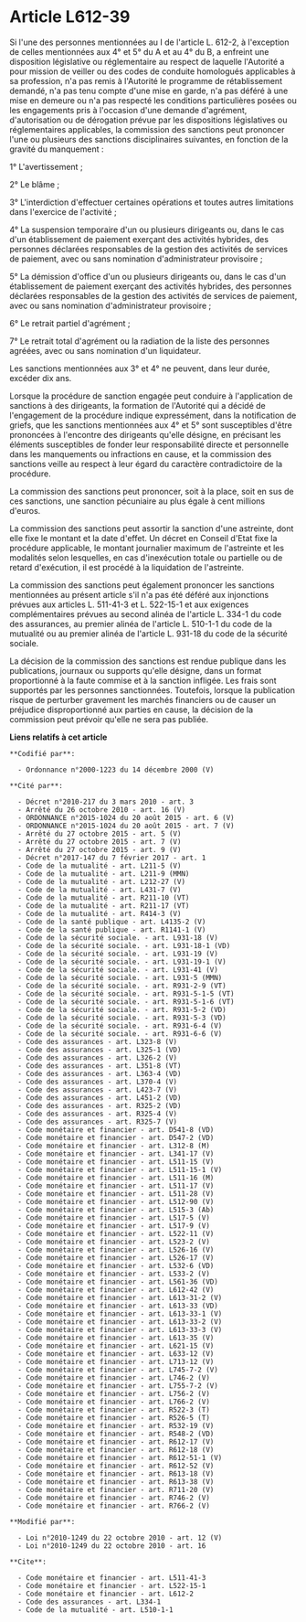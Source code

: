 # Article L612-39

Si l'une des personnes mentionnées au I de l'article L. 612-2, à l'exception de celles mentionnées aux 4° et 5° du A et au 4°
du B, a enfreint une disposition législative ou réglementaire au respect de laquelle l'Autorité a pour mission de veiller ou
des codes de conduite homologués applicables à sa profession, n'a pas remis à l'Autorité le programme de rétablissement
demandé, n'a pas tenu compte d'une mise en garde, n'a pas déféré à une mise en demeure ou n'a pas respecté les conditions
particulières posées ou les engagements pris à l'occasion d'une demande d'agrément, d'autorisation ou de dérogation prévue
par les dispositions législatives ou réglementaires applicables, la commission des sanctions peut prononcer l'une ou
plusieurs des sanctions disciplinaires suivantes, en fonction de la gravité du manquement : 

1° L'avertissement ; 

2° Le blâme ; 

3° L'interdiction d'effectuer certaines opérations et toutes autres limitations dans l'exercice de l'activité ; 

4° La suspension temporaire d'un ou plusieurs dirigeants ou, dans le cas d'un établissement de paiement exerçant des
activités hybrides, des personnes déclarées responsables de la gestion des activités de services de paiement, avec ou sans
nomination d'administrateur provisoire ; 

5° La démission d'office d'un ou plusieurs dirigeants ou, dans le cas d'un établissement de paiement exerçant des activités
hybrides, des personnes déclarées responsables de la gestion des activités de services de paiement, avec ou sans nomination
d'administrateur provisoire ; 

6° Le retrait partiel d'agrément ; 

7° Le retrait total d'agrément ou la radiation de la liste des personnes agréées, avec ou sans nomination d'un liquidateur. 

Les sanctions mentionnées aux 3° et 4° ne peuvent, dans leur durée, excéder dix ans. 

Lorsque la procédure de sanction engagée peut conduire à l'application de sanctions à des dirigeants, la formation de
l'Autorité qui a décidé de l'engagement de la procédure indique expressément, dans la notification de griefs, que les
sanctions mentionnées aux 4° et 5° sont susceptibles d'être prononcées à l'encontre des dirigeants qu'elle désigne, en
précisant les éléments susceptibles de fonder leur responsabilité directe et personnelle dans les manquements ou infractions
en cause, et la commission des sanctions veille au respect à leur égard du caractère contradictoire de la procédure. 

La commission des sanctions peut prononcer, soit à la place, soit en sus de ces sanctions, une sanction pécuniaire au plus
égale à cent millions d'euros. 

La commission des sanctions peut assortir la sanction d'une astreinte, dont elle fixe le montant et la date d'effet. Un
décret en Conseil d'Etat fixe la procédure applicable, le montant journalier maximum de l'astreinte et les modalités selon
lesquelles, en cas d'inexécution totale ou partielle ou de retard d'exécution, il est procédé à la liquidation de
l'astreinte. 

La commission des sanctions peut également prononcer les sanctions mentionnées au présent article s'il n'a pas été déféré aux
injonctions prévues aux articles L. 511-41-3 et L. 522-15-1 et aux exigences complémentaires prévues au second alinéa de
l'article L. 334-1 du code des assurances, au premier alinéa de l'article L. 510-1-1 du code de la mutualité ou au premier
alinéa de l'article L. 931-18 du code de la sécurité sociale. 

La décision de la commission des sanctions est rendue publique dans les publications, journaux ou supports qu'elle désigne,
dans un format proportionné à la faute commise et à la sanction infligée. Les frais sont supportés par les personnes
sanctionnées. Toutefois, lorsque la publication risque de perturber gravement les marchés financiers ou de causer un
préjudice disproportionné aux parties en cause, la décision de la commission peut prévoir qu'elle ne sera pas publiée.

**Liens relatifs à cet article**

	**Codifié par**:

	  - Ordonnance n°2000-1223 du 14 décembre 2000 (V)

	**Cité par**:

	  - Décret n°2010-217 du 3 mars 2010 - art. 3
	  - Arrêté du 26 octobre 2010 - art. 16 (V)
	  - ORDONNANCE n°2015-1024 du 20 août 2015 - art. 6 (V)
	  - ORDONNANCE n°2015-1024 du 20 août 2015 - art. 7 (V)
	  - Arrêté du 27 octobre 2015 - art. 5 (V)
	  - Arrêté du 27 octobre 2015 - art. 7 (V)
	  - Arrêté du 27 octobre 2015 - art. 9 (V)
	  - Décret n°2017-147 du 7 février 2017 - art. 1
	  - Code de la mutualité - art. L211-5 (V)
	  - Code de la mutualité - art. L211-9 (MMN)
	  - Code de la mutualité - art. L212-27 (V)
	  - Code de la mutualité - art. L431-7 (V)
	  - Code de la mutualité - art. R211-10 (VT)
	  - Code de la mutualité - art. R211-17 (VT)
	  - Code de la mutualité - art. R414-3 (V)
	  - Code de la santé publique - art. L4135-2 (V)
	  - Code de la santé publique - art. R1141-1 (V)
	  - Code de la sécurité sociale. - art. L931-18 (V)
	  - Code de la sécurité sociale. - art. L931-18-1 (VD)
	  - Code de la sécurité sociale. - art. L931-19 (V)
	  - Code de la sécurité sociale. - art. L931-19-1 (V)
	  - Code de la sécurité sociale. - art. L931-41 (V)
	  - Code de la sécurité sociale. - art. L931-5 (MMN)
	  - Code de la sécurité sociale. - art. R931-2-9 (VT)
	  - Code de la sécurité sociale. - art. R931-5-1-5 (VT)
	  - Code de la sécurité sociale. - art. R931-5-1-6 (VT)
	  - Code de la sécurité sociale. - art. R931-5-2 (VD)
	  - Code de la sécurité sociale. - art. R931-5-3 (VD)
	  - Code de la sécurité sociale. - art. R931-6-4 (V)
	  - Code de la sécurité sociale. - art. R931-6-6 (V)
	  - Code des assurances - art. L323-8 (V)
	  - Code des assurances - art. L325-1 (VD)
	  - Code des assurances - art. L326-2 (V)
	  - Code des assurances - art. L351-8 (VT)
	  - Code des assurances - art. L363-4 (VD)
	  - Code des assurances - art. L370-4 (V)
	  - Code des assurances - art. L423-7 (V)
	  - Code des assurances - art. L451-2 (VD)
	  - Code des assurances - art. R325-2 (VD)
	  - Code des assurances - art. R325-4 (V)
	  - Code des assurances - art. R325-7 (V)
	  - Code monétaire et financier - art. D541-8 (VD)
	  - Code monétaire et financier - art. D547-2 (VD)
	  - Code monétaire et financier - art. L312-8 (M)
	  - Code monétaire et financier - art. L341-17 (V)
	  - Code monétaire et financier - art. L511-15 (V)
	  - Code monétaire et financier - art. L511-15-1 (V)
	  - Code monétaire et financier - art. L511-16 (M)
	  - Code monétaire et financier - art. L511-17 (V)
	  - Code monétaire et financier - art. L511-28 (V)
	  - Code monétaire et financier - art. L512-90 (V)
	  - Code monétaire et financier - art. L515-3 (Ab)
	  - Code monétaire et financier - art. L517-5 (V)
	  - Code monétaire et financier - art. L517-9 (V)
	  - Code monétaire et financier - art. L522-11 (V)
	  - Code monétaire et financier - art. L523-2 (V)
	  - Code monétaire et financier - art. L526-16 (V)
	  - Code monétaire et financier - art. L526-17 (V)
	  - Code monétaire et financier - art. L532-6 (VD)
	  - Code monétaire et financier - art. L533-2 (V)
	  - Code monétaire et financier - art. L561-36 (VD)
	  - Code monétaire et financier - art. L612-42 (V)
	  - Code monétaire et financier - art. L613-31-2 (V)
	  - Code monétaire et financier - art. L613-33 (VD)
	  - Code monétaire et financier - art. L613-33-1 (V)
	  - Code monétaire et financier - art. L613-33-2 (V)
	  - Code monétaire et financier - art. L613-33-3 (V)
	  - Code monétaire et financier - art. L613-35 (V)
	  - Code monétaire et financier - art. L621-15 (V)
	  - Code monétaire et financier - art. L633-12 (V)
	  - Code monétaire et financier - art. L713-12 (V)
	  - Code monétaire et financier - art. L745-7-2 (V)
	  - Code monétaire et financier - art. L746-2 (V)
	  - Code monétaire et financier - art. L755-7-2 (V)
	  - Code monétaire et financier - art. L756-2 (V)
	  - Code monétaire et financier - art. L766-2 (V)
	  - Code monétaire et financier - art. R522-3 (T)
	  - Code monétaire et financier - art. R526-5 (T)
	  - Code monétaire et financier - art. R532-19 (V)
	  - Code monétaire et financier - art. R548-2 (VD)
	  - Code monétaire et financier - art. R612-17 (V)
	  - Code monétaire et financier - art. R612-18 (V)
	  - Code monétaire et financier - art. R612-51-1 (V)
	  - Code monétaire et financier - art. R612-52 (V)
	  - Code monétaire et financier - art. R613-18 (V)
	  - Code monétaire et financier - art. R613-38 (V)
	  - Code monétaire et financier - art. R711-20 (V)
	  - Code monétaire et financier - art. R746-2 (V)
	  - Code monétaire et financier - art. R766-2 (V)

	**Modifié par**:

	  - Loi n°2010-1249 du 22 octobre 2010 - art. 12 (V)
	  - Loi n°2010-1249 du 22 octobre 2010 - art. 16

	**Cite**:

	  - Code monétaire et financier - art. L511-41-3
	  - Code monétaire et financier - art. L522-15-1
	  - Code monétaire et financier - art. L612-2
	  - Code des assurances - art. L334-1
	  - Code de la mutualité - art. L510-1-1
